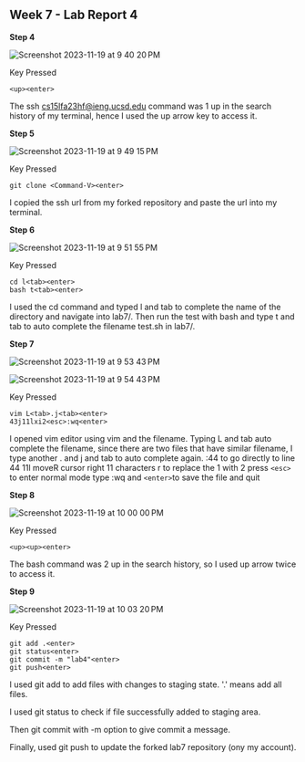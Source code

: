 ## Week 7 - Lab Report 4

**Step 4**

![Screenshot 2023-11-19 at 9 40 20 PM](https://github.com/Ludwigvsch/cse15l-lab-reports/assets/51019288/e15e3b71-3aae-47e4-a8d0-8c4de095c18c)

Key Pressed
```
<up><enter>
```

The ssh cs15lfa23hf@ieng.ucsd.edu command was 1 up in the search history of my terminal, hence I used the up arrow key to access it.

**Step 5**

![Screenshot 2023-11-19 at 9 49 15 PM](https://github.com/Ludwigvsch/cse15l-lab-reports/assets/51019288/503eaec0-a02a-455f-a991-01177b10e528)

Key Pressed

```
git clone <Command-V><enter>
```

I copied the ssh url from my forked repository and paste the url into my terminal.

**Step 6**

![Screenshot 2023-11-19 at 9 51 55 PM](https://github.com/Ludwigvsch/cse15l-lab-reports/assets/51019288/e456e8f7-63c1-424f-ad13-b6f64d2dfbc7)

Key Pressed
```
cd l<tab><enter>
bash t<tab><enter>
```
I used the cd command and typed l and tab to complete the name of the directory and navigate into lab7/.
Then run the test with bash and type t and tab to auto complete the filename test.sh in lab7/.

**Step 7**

![Screenshot 2023-11-19 at 9 53 43 PM](https://github.com/Ludwigvsch/cse15l-lab-reports/assets/51019288/069933bb-26c1-4c56-af21-7dcdaf10830c)

![Screenshot 2023-11-19 at 9 54 43 PM](https://github.com/Ludwigvsch/cse15l-lab-reports/assets/51019288/ba56180c-4776-43ae-bc38-86c11be7135a)

Key Pressed
```
vim L<tab>.j<tab><enter>
43j11lxi2<esc>:wq<enter>
```
I opened vim editor using vim and the filename. Typing L and tab auto complete the filename, since there are two files that have similar filename, I type another . and j and tab to auto complete again.
:44 to go directly to line 44
11l moveR cursor right 11 characters
r to replace the 1 with 2
press ```<esc>``` to enter normal mode
type :wq and ```<enter>```to save the file and quit

**Step 8**

![Screenshot 2023-11-19 at 10 00 00 PM](https://github.com/Ludwigvsch/cse15l-lab-reports/assets/51019288/284c685b-51a3-4083-bb06-bc2e7a600847)

Key Pressed
```
<up><up><enter>
```
The bash command was 2 up in the search history, so I used up arrow twice to access it.

**Step 9**

![Screenshot 2023-11-19 at 10 03 20 PM](https://github.com/Ludwigvsch/cse15l-lab-reports/assets/51019288/c29fad5e-b97b-43ad-9cd6-286482b7185b)

Key Pressed
```
git add .<enter>
git status<enter>
git commit -m "lab4"<enter>
git push<enter>
```
I used git add to add files with changes to staging state. '.' means add all files.

I used git status to check if file successfully added to staging area.

Then git commit with -m option to give commit a message.

Finally, used git push to update the forked lab7 repository (ony my account). 
